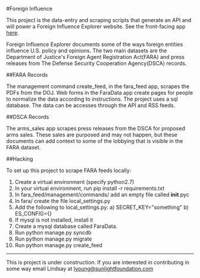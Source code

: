 #Foreign Influence

This project is the data-entry and scraping scripts that generate an API and will power a Foreign Influence Explorer website. See the front-facing app [here](https://github.com/sunlightlabs/bulgogi).

Foreign Influence Explorer documents some of the ways foreign entities influence U.S. policy and opinions. The two main datasets are the Department of Justice's Foreign Agent Registration Act(FARA) and press releases from The Defense Security Cooperation Agency(DSCA) records. 

##FARA Records

The management command create_feed, in the fara_feed app, scrapes the PDFs from the DOJ. Web forms in the FaraData app create pages for people to normalize the data according to instructions. The project uses a sql database. The data can be accesses through the API and RSS feeds. 

##DSCA Records

The arms_sales app scrapes press releases from the DSCA for proposed arms sales. These sales are purposed and may not happen, but these documents can add context to some of the lobbying that is visible in the FARA dataset. 


##Hacking

To set up this project to scrape FARA feeds locally:

1. Create a virtual environment (specify python2.7)
2. In your virtual environment, run pip install -r requirements.txt
3. In fara_feed/management/commands/ add an empty file called __init__.pyc
4. In fara/ create the file local_settings.py
5. Add the following to local_settings.py:
    a) SECRET_KEY="something"
    b) ES_CONFIG={}
6. If mysql is not installed, install it
7. Create a mysql database called FaraData.
8. Run python manage.py syncdb
9. Run python manage.py migrate
10. Run python manage.py create_feed

---

This is project is under construction. If you are interested in contributing in some way email Lindsay at lyoung@sunlightfoundation.com